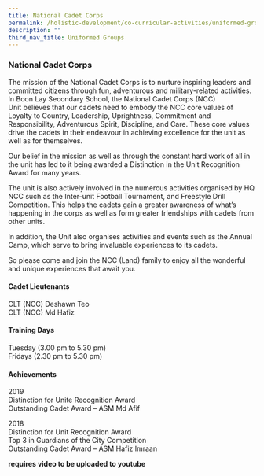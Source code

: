 ```yaml
---
title: National Cadet Corps
permalink: /holistic-development/co-curricular-activities/uniformed-groups/ncc/
description: ""
third_nav_title: Uniformed Groups
---
```

### **National Cadet Corps**
The mission of the National Cadet Corps is to nurture inspiring leaders and committed citizens through fun, adventurous and military-related activities. In Boon Lay Secondary School, the National Cadet Corps (NCC) Unit believes that our cadets need to embody the NCC core values of Loyalty to Country, Leadership, Uprightness, Commitment and Responsibility, Adventurous Spirit, Discipline, and Care. These core values drive the cadets in their endeavour in achieving excellence for the unit as well as for themselves.

Our belief in the mission as well as through the constant hard work of all in the unit has led to it being awarded a Distinction in the Unit Recognition Award for many years.

The unit is also actively involved in the numerous activities organised by HQ NCC such as the Inter-unit Football Tournament, and Freestyle Drill Competition. This helps the cadets gain a greater awareness of what’s happening in the corps as well as form greater friendships with cadets from other units.

In addition, the Unit also organises activities and events such as the Annual Camp, which serve to bring invaluable experiences to its cadets.

So please come and join the NCC (Land) family to enjoy all the wonderful and unique experiences that await you.

#### **Cadet Lieutenants**
CLT (NCC) Deshawn Teo<br>
CLT (NCC) Md Hafiz

#### **Training Days**
Tuesday (3.00 pm to 5.30 pm)<br>
Fridays (2.30 pm to 5.30 pm)

#### **Achievements**
2019<br>
Distinction for Unite Recognition Award<br>
Outstanding Cadet Award – ASM Md Afif

2018<br>
Distinction for Unit Recognition Award<br>
Top 3 in Guardians of the City Competition<br>
Outstanding Cadet Award – ASM Hafiz Imraan

**requires video to be uploaded to youtube**